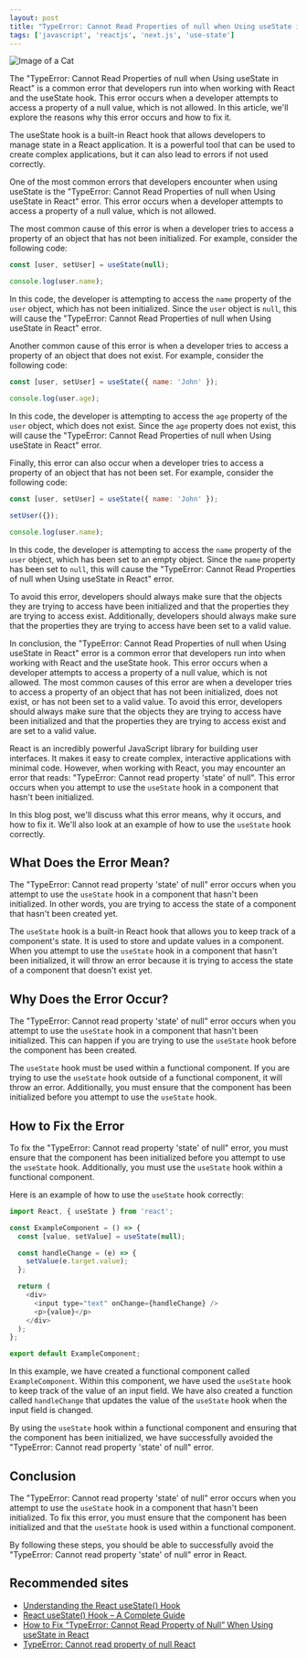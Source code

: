 ```yaml
---
layout: post
title: "TypeError: Cannot Read Properties of null when Using useState in React"
tags: ['javascript', 'reactjs', 'next.js', 'use-state']
---
```


![Image of a Cat](http://source.unsplash.com/1600x900/?cat)

The "TypeError: Cannot Read Properties of null when Using useState in React" is a common error that developers run into when working with React and the useState hook. This error occurs when a developer attempts to access a property of a null value, which is not allowed. In this article, we'll explore the reasons why this error occurs and how to fix it. 

The useState hook is a built-in React hook that allows developers to manage state in a React application. It is a powerful tool that can be used to create complex applications, but it can also lead to errors if not used correctly. 

One of the most common errors that developers encounter when using useState is the "TypeError: Cannot Read Properties of null when Using useState in React" error. This error occurs when a developer attempts to access a property of a null value, which is not allowed. 

The most common cause of this error is when a developer tries to access a property of an object that has not been initialized. For example, consider the following code: 

```javascript
const [user, setUser] = useState(null);

console.log(user.name);
```

In this code, the developer is attempting to access the `name` property of the `user` object, which has not been initialized. Since the `user` object is `null`, this will cause the "TypeError: Cannot Read Properties of null when Using useState in React" error. 

Another common cause of this error is when a developer tries to access a property of an object that does not exist. For example, consider the following code: 

```javascript
const [user, setUser] = useState({ name: 'John' });

console.log(user.age);
```

In this code, the developer is attempting to access the `age` property of the `user` object, which does not exist. Since the `age` property does not exist, this will cause the "TypeError: Cannot Read Properties of null when Using useState in React" error. 

Finally, this error can also occur when a developer tries to access a property of an object that has not been set. For example, consider the following code: 

```javascript
const [user, setUser] = useState({ name: 'John' });

setUser({});

console.log(user.name);
```

In this code, the developer is attempting to access the `name` property of the `user` object, which has been set to an empty object. Since the `name` property has been set to `null`, this will cause the "TypeError: Cannot Read Properties of null when Using useState in React" error. 

To avoid this error, developers should always make sure that the objects they are trying to access have been initialized and that the properties they are trying to access exist. Additionally, developers should always make sure that the properties they are trying to access have been set to a valid value. 

In conclusion, the "TypeError: Cannot Read Properties of null when Using useState in React" error is a common error that developers run into when working with React and the useState hook. This error occurs when a developer attempts to access a property of a null value, which is not allowed. The most common causes of this error are when a developer tries to access a property of an object that has not been initialized, does not exist, or has not been set to a valid value. To avoid this error, developers should always make sure that the objects they are trying to access have been initialized and that the properties they are trying to access exist and are set to a valid value.

React is an incredibly powerful JavaScript library for building user interfaces. It makes it easy to create complex, interactive applications with minimal code. However, when working with React, you may encounter an error that reads: "TypeError: Cannot read property 'state' of null". This error occurs when you attempt to use the `useState` hook in a component that hasn't been initialized.

In this blog post, we'll discuss what this error means, why it occurs, and how to fix it. We'll also look at an example of how to use the `useState` hook correctly. 

## What Does the Error Mean?

The "TypeError: Cannot read property 'state' of null" error occurs when you attempt to use the `useState` hook in a component that hasn't been initialized. In other words, you are trying to access the state of a component that hasn't been created yet. 

The `useState` hook is a built-in React hook that allows you to keep track of a component's state. It is used to store and update values in a component. When you attempt to use the `useState` hook in a component that hasn't been initialized, it will throw an error because it is trying to access the state of a component that doesn't exist yet. 

## Why Does the Error Occur?

The "TypeError: Cannot read property 'state' of null" error occurs when you attempt to use the `useState` hook in a component that hasn't been initialized. This can happen if you are trying to use the `useState` hook before the component has been created. 

The `useState` hook must be used within a functional component. If you are trying to use the `useState` hook outside of a functional component, it will throw an error. Additionally, you must ensure that the component has been initialized before you attempt to use the `useState` hook. 

## How to Fix the Error

To fix the "TypeError: Cannot read property 'state' of null" error, you must ensure that the component has been initialized before you attempt to use the `useState` hook. Additionally, you must use the `useState` hook within a functional component. 

Here is an example of how to use the `useState` hook correctly:

```js
import React, { useState } from 'react';

const ExampleComponent = () => {
  const [value, setValue] = useState(null);

  const handleChange = (e) => {
    setValue(e.target.value);
  };

  return (
    <div>
      <input type="text" onChange={handleChange} />
      <p>{value}</p>
    </div>
  );
};

export default ExampleComponent;
```

In this example, we have created a functional component called `ExampleComponent`. Within this component, we have used the `useState` hook to keep track of the value of an input field. We have also created a function called `handleChange` that updates the value of the `useState` hook when the input field is changed. 

By using the `useState` hook within a functional component and ensuring that the component has been initialized, we have successfully avoided the "TypeError: Cannot read property 'state' of null" error. 

## Conclusion

The "TypeError: Cannot read property 'state' of null" error occurs when you attempt to use the `useState` hook in a component that hasn't been initialized. To fix this error, you must ensure that the component has been initialized and that the `useState` hook is used within a functional component. 

By following these steps, you should be able to successfully avoid the "TypeError: Cannot read property 'state' of null" error in React.
## Recommended sites
- [Understanding the React useState() Hook](https://daveceddia.com/usestate-hook-usage/)
- [React useState() Hook – A Complete Guide](https://www.robinwieruch.de/react-usestate-hook)
- [How to Fix “TypeError: Cannot Read Property of Null” When Using useState in React](https://www.codementor.io/@mattgreenberg/how-to-fix-typeerror-cannot-read-property-of-null-when-using-usestate-in-react-l6h5v5l2h)
- [TypeError: Cannot read property of null React](https://www.youtube.com/watch?v=pH_BqCqG1LQ)